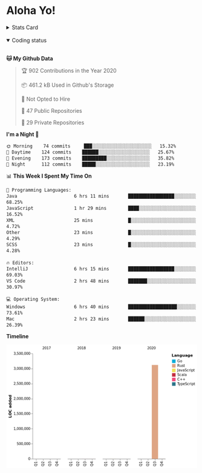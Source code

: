 # Aloha Yo!

<details>
<summary>Stats Card</summary>
 
[![Anurag's github stats](https://github-readme-stats.vercel.app/api?username=GarfieldZHU&show_icons=true&theme=tokyonight)](https://github.com/anuraghazra/github-readme-stats)
 
</details>

<br/>

<details open>

<summary>Coding status</summary>

<br/>

<!--START_SECTION:waka-->
**🐱 My Github Data** 

> 🏆 902 Contributions in the Year 2020
 > 
> 📦 461.2 kB Used in Github's Storage 
 > 
> 🚫 Not Opted to Hire
 > 
> 📜 47 Public Repositories 
 > 
> 🔑 29 Private Repositories  
 > 
**I'm a Night 🦉** 

```text
🌞 Morning    74 commits     ███░░░░░░░░░░░░░░░░░░░░░░   15.32% 
🌆 Daytime    124 commits    ██████░░░░░░░░░░░░░░░░░░░   25.67% 
🌃 Evening    173 commits    █████████░░░░░░░░░░░░░░░░   35.82% 
🌙 Night      112 commits    █████░░░░░░░░░░░░░░░░░░░░   23.19%

```


📊 **This Week I Spent My Time On** 

```text
💬 Programming Languages: 
Java                     6 hrs 11 mins       █████████████████░░░░░░░░   68.25% 
JavaScript               1 hr 29 mins        ████░░░░░░░░░░░░░░░░░░░░░   16.52% 
XML                      25 mins             █░░░░░░░░░░░░░░░░░░░░░░░░   4.72% 
Other                    23 mins             █░░░░░░░░░░░░░░░░░░░░░░░░   4.29% 
SCSS                     23 mins             █░░░░░░░░░░░░░░░░░░░░░░░░   4.28%

🔥 Editors: 
IntelliJ                 6 hrs 15 mins       █████████████████░░░░░░░░   69.03% 
VS Code                  2 hrs 48 mins       ███████░░░░░░░░░░░░░░░░░░   30.97%

💻 Operating System: 
Windows                  6 hrs 40 mins       ██████████████████░░░░░░░   73.61% 
Mac                      2 hrs 23 mins       ██████░░░░░░░░░░░░░░░░░░░   26.39%

```

**Timeline**

![Chart not found](https://raw.githubusercontent.com/GarfieldZHU/GarfieldZHU/master/charts/bar_graph.png) 


<!--END_SECTION:waka-->

</details>
